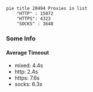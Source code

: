 
```mermaid
pie title 20494 Proxies in list
    "HTTP" : 15072
    "HTTPS": 4323
    "SOCKS" : 3648
```

### Some Info
#### Average Timeout

- mixed: 4.4s
- http: 2.4s
- https: 7.6s
- socks: 6.3s